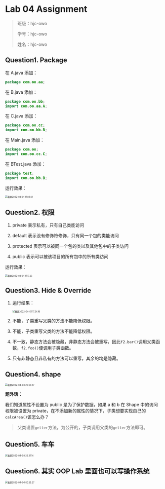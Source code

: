 # Lab 04 Assignment

> 班级：hjc-owo
> 
> 学号：hjc-owo
> 
> 姓名：hjc-owo

## Question1. Package

在 A.java 添加：

```java
package com.oo.aa;
```

在 B.java 添加：

```java
package com.oo.bb;
import com.oo.aa.A;
```

在 C.java 添加：

```java
package com.oo.cc;
import com.oo.bb.B;
```

在 Main.java 添加：

```java
package com.oo;
import com.oo.cc.C;
```

在 BTest.java 添加：

```java
package test;
import com.oo.bb.B;
```

运行效果：

<img src="https://s2.loli.net/2022/04/09/ngwoQANhuBFVdr8.png" alt="截屏2022-04-01 17.03.01" style="zoom:50%;" />

<div STYLE="page-break-after: always;"></div>

## Question2. 权限

1. private 表示私有，只有自己类能访问

2. default 表示没有修饰符修饰，只有同一个包的类能访问

3. protected 表示可以被同一个包的类以及其他包中的子类访问

4. public 表示可以被该项目的所有包中的所有类访问

运行效果：

<img src="https://s2.loli.net/2022/04/09/5qBveXCksHMJzAw.png" alt="截屏2022-04-01 17.17.23" style="zoom:50%;" />

<div STYLE="page-break-after: always;"></div>

## Question3. Hide & Override

1. 运行结果：

   <img src="https://s2.loli.net/2022/04/09/MarNows7SmVqAX9.png" alt="截屏2022-04-01 17.24.16" style="zoom:50%;" />

2. 不能，子类重写父类的方法不能降低权限。

3. 不能，子类重写父类的方法不能降低权限。

4. 不一致，静态方法会被隐藏，非静态方法会被重写，因此`f2.bar()`调用父类函数，`f2.foo()`便调用子类函数。

2. 只有非静态且非私有的方法可以重写，其余的均是隐藏。

<div STYLE="page-break-after: always;"></div>

## Question4. shape

<img src="https://s2.loli.net/2022/04/09/tzD7wC1pg8sEZFn.png" alt="截屏2022-04-03 20.54.57" style="zoom:50%;" />

**题外话：**

我们知道属性不设置为 public 是为了保护数据，如果 a 和 b 在 Shape 中的访问权限被设置为 private，在不添加新的属性的情况下，子类想要实现自己的 `calcArea()`该怎么办？

>  父类设置`getter`方法，为公开的，子类调用父类的`getter`方法即可。

<div STYLE="page-break-after: always;"></div>

## Question5. 车车

<img src="https://s2.loli.net/2022/04/09/R6D1ZSaWK9AxBOt.png" alt="截屏2022-04-03 22.31.14" style="zoom:50%;" />

## Question6. 其实 OOP Lab 里面也可以写操作系统

<img src="https://s2.loli.net/2022/04/09/Q6TjzLiy8qI1GEK.png" alt="截屏2022-04-04 00.55.27" style="zoom:50%;" />